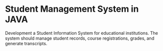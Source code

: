 # Student Management System in JAVA
 Development a Student Information System for educational institutions. The system should manage student records, course registrations, grades, and generate transcripts.

